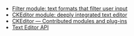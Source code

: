 * [Filter module: text formats that filter user input](/documentation/modules/filter)
* [CKEditor module: deeply integrated text editor](/documentation/modules/ckeditor)
* [CKEditor — Contributed modules and plug-ins](/documentation/modules/ckeditor/contrib)
* [Text Editor API](/developing/api/8/editor)